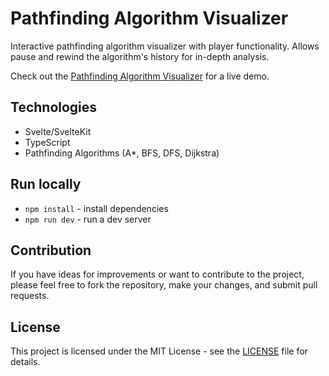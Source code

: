 # Pathfinding Algorithm Visualizer
Interactive pathfinding algorithm visualizer with player functionality. Allows pause and rewind the algorithm's history for in-depth analysis.

Check out the [Pathfinding Algorithm Visualizer](https://ivan-sem.com/pathfinding_visualizer) for a live demo.



## Technologies

- Svelte/SvelteKit
- TypeScript
- Pathfinding Algorithms (A*, BFS, DFS, Dijkstra)

  

## Run locally

- `npm install` - install dependencies
- `npm run dev` - run a dev server



## Contribution

If you have ideas for improvements or want to contribute to the project, please feel free to fork the repository, make your changes, and submit pull requests.



## License

This project is licensed under the MIT License - see the [LICENSE](LICENSE.txt) file for details.

